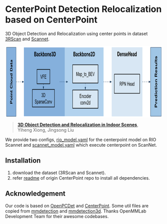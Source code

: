 # CenterPoint Detection Relocalization based on CenterPoint

3D Object Detection and Relocalization using center points in dataset [3RScan](https://github.com/WaldJohannaU/3RScan) and [Scannet](http://www.scan-net.org/).

<p align="center"> <img src='docs/CenterPoint.png' align="center" height="230px"> </p>

> [**3D Object Detection and Relocalization in Indoor Scenes**](https://www.overleaf.com/project/61f8ab85e71e3f6d8f6e7a91),            
> Yiheng Xiong, Jingsong Liu        

We provide two configs, [rio_model.yaml](tools/cfgs/rio_configs/rio_model.yaml) for the centerpoint model on RIO Scannet and [scannet_model.yaml](tools/cfgs/scannet_configs/scannet_model.yaml) which execute centerpoint on ScanNet.

## Installation
1. download the dataset (3RScan and Scannet).
2. refer [readme](https://github.com/tianweiy/CenterPoint/blob/master/README.md) of origin CenterPoint repo to install all dependencies.

## Acknowledgement

Our code is based on [OpenPCDet](https://github.com/open-mmlab/OpenPCDet) and [CenterPoint](https://github.com/tianweiy/CenterPoint). Some util files are copied from [mmdetection](https://github.com/open-mmlab/mmdetection) and [mmdetection3d](https://github.com/open-mmlab/mmdetection3d). Thanks OpenMMLab Development Team for their awesome codebases.

